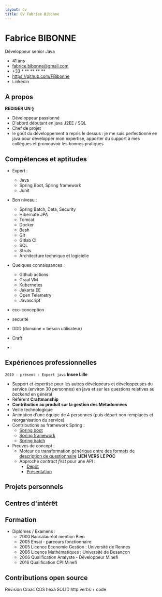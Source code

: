 ```yaml
---
layout: cv
title: CV Fabrice Bibonne
---
```

# Fabrice BIBONNE

Développeur senior Java

- 41 ans
- fabrice.bibonne@gmail.com
- +33 * ** ** ** **
- https://github.com/FBibonne
- Linkedin

## A propos
**REDIGER UN §**
- Développeur passionné
- D'abord débutant en java J2EE / SQL
- Chef de projet
- le goût du développement a repris le dessus : je me suis perfectionné en java pour développer mon expertise, apporter du support à mes collègues et promouvoir les bonnes pratiques

## Compétences et aptitudes

- Expert :
  - Java
  - Spring Boot, Spring framework
  - Junit

- Bon niveau :
  - Spring Batch, Data, Security
  - Hibernate JPA
  - Tomcat
  - Docker
  - Bash
  - Git
  - Gitlab CI
  - SQL
  - Struts
  - Architecture technique et logicielle

- Quelques connaissances :
  - Github actions
  - Graal VM
  - Kubernetes
  - Jakarta EE
  - Open Telemetry
  - Javascript

- eco-conception
- securité
- DDD (domaine = besoin utilisateur)
- Craft
- 


## Expériences professionnelles

`2019 - présent : Expert java`
**Insee Lille**

- Support et expertise pour les autres dévelopeurs et développeuses du service (environ 30 personnes) en java et sur les questions relatives au _backend_ en général
- Référent **Craftmanship**
- **Contribution au produit sur la gestion des Métadonnées**
- Veille technologique
- Animation d'une équipe de 4 personnes (puis départ non remplacés et réorganisation du service)
- Contributions au framework Spring :
  - [Spring boot](https://github.com/spring-projects/spring-boot/pulls?q=is%3Apr+author%3AFBibonne)
  - [Spring framework](https://github.com/spring-projects/spring-framework/pulls?q=is%3Apr+author%3AFBibonne)
  - [Spring batch](https://github.com/spring-projects/spring-batch/pulls?q=is%3Apr+author%3AFBibonne)
- Preuves de concept : 
  - [Moteur de transformation générique entre des formats de description de questionnaire](https://github.com/InseeFr/Eno) **LIEN VERS LE POC**
  - Approche _contract first_ pour une API :
    - [Dépôt](https://github.com/FBibonne/openapi-cache/tree/master)
    - [Présentation](https://gitlab.insee.fr/xrmfux/presentations/-/blob/main/seminaire2024/contractFirst.md?ref_type=heads#open-api-approche-contrat-first-3)  


## Projets personnels

## Centres d'intérêt



## Formation

- Diplômes / Examens :
  - 2000 Baccalauréat mention Bien 
  - 2005 Ensai - parcours fonctionnaire
  - 2005 Licence Economie Gestion : Université de Rennes
  - 2006 Licence Mathématiques : Université de Besançon
  - 2006 Qualification Analyste - Développeur Minefi
  - 2016 Qualification CPI Minefi



## Contributions open source









Révision
  Craac
  CDS
  hexa
  SOLID
  http verbs + code
  
  